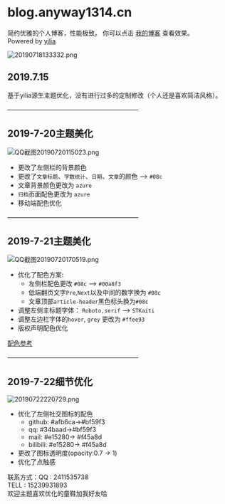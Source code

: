 blog.anyway1314.cn
================

简约优雅的个人博客，性能极致。 你可以点击 [我的博客](http://blog.anyway1314.cn/) 查看效果。  
Powered by [yilia](http://litten.me/)    


![20190718133332.png](http://cdn.anyway1314.cn/image20190718133332.png)

## 2019.7.15  

基于yilia源生主题优化，没有进行过多的定制修改（个人还是喜欢简洁风格）。

—————————————————————

## 2019-7-20主题美化

![QQ截图20190720115023.png](http://cdn.anyway1314.cn/imageQQ截图20190720115023.png)

- 更改了左侧栏的背景颜色
- 更改了`文章标题`、`字数统计`、`日期`、`文章`的颜色 --> `#08c`
- 文章背景颜色更改为 `azure`
- `归档`页面配色更改为 `azure`
- 移动端配色优化

—————————————————————   

## 2019-7-21主题美化

![QQ截图20190720170519.png](http://cdn.anyway1314.cn/imageQQ截图20190720170519.png)

- 优化了配色方案:
    - 左侧栏配色更改 `#08c` --> `#00a8f3`
    - 低端翻页文字`Pre`,`Next`以及中间的数字换为 `#08c`
    - 文章顶部`article-header`黑色标头换为`#08c`
- 调整左侧主标题字体： `Roboto,serif` --> `STKaiti`
- 调整左边栏字体的`hover`, `grey` 更改为 `#ffee93`
- 版权声明配色优化

[配色参考](http://www.peise.net/2018/0920/6099.html)

—————————————————————   
## 2019-7-22细节优化

![20190722220729.png](http://cdn.anyway1314.cn/image20190722220729.png)

- 优化了左侧社交图标的配色
    - github: #afb6ca->#bf59f3
    - qq: #34baad->#bf59f3
    - mail: #e15280-> #f45a8d
    - bilibili:  #e15280-> #f45a8d   
- 更改了图标透明度(opacity:0.7 -> 1)    
- 优化了点触感

联系方式：QQ : 2411535738
<br>  TELL : 15239931893
<br>  欢迎主题喜欢优化的童鞋加我好友哈



